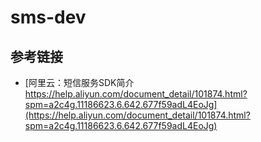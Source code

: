 # sms-dev

## 参考链接

* [阿里云：短信服务SDK简介 https://help.aliyun.com/document_detail/101874.html?spm=a2c4g.11186623.6.642.677f59adL4EoJg](https://help.aliyun.com/document_detail/101874.html?spm=a2c4g.11186623.6.642.677f59adL4EoJg)